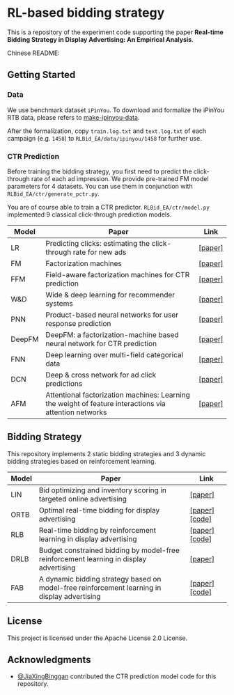 # RL-based bidding strategy

This is a repository of the experiment code supporting the paper **Real-time Bidding Strategy in Display Advertising: An Empirical Analysis**.

Chinese README: 

## Getting Started

### Data
We use benchmark dataset `iPinYou`. To download and  formalize the iPinYou RTB data, please refers to [make-ipinyou-data](https://github.com/wnzhang/make-ipinyou-data).

After the formalization, copy `train.log.txt` and `text.log.txt` of each campaign (e.g. `1458`) to `RLBid_EA/data/ipinyou/1458` for further use.
### CTR Prediction

Before training the bidding strategy, you first need to predict the click-through rate of each ad impression. We provide pre-trained FM model parameters for 4 datasets. You can use them in conjunction with `RLBid_EA/ctr/generate_pctr.py`.

You are of course able to train a CTR predictor. `RLBid_EA/ctr/model.py`  implemented 9 classical click-through prediction models.

| Model  | Paper                                                        | Link                                                                       |
| ------ | ------------------------------------------------------------ |----------------------------------------------------------------------------|
| LR     | Predicting clicks: estimating the click-through rate for new ads | [\[paper\]](https://dl.acm.org/doi/abs/10.1145/1242572.1242643)            |
| FM     | Factorization machines                                       | [\[paper\]](https://ieeexplore.ieee.org/abstract/document/5694074/)        |
| FFM    | Field-aware factorization machines for CTR prediction        | [\[paper\]](https://dl.acm.org/doi/abs/10.1145/2959100.2959134)            |
| W&D    | Wide & deep learning for recommender systems                 | [\[paper\]](https://dl.acm.org/doi/abs/10.1145/2988450.2988454)            |
| PNN    | Product-based neural networks for user response prediction   | [\[paper\]](https://ieeexplore.ieee.org/abstract/document/7837964/)        |
| DeepFM | DeepFM: a factorization-machine based neural network for CTR prediction | [\[paper\]](https://arxiv.org/abs/1703.04247)                              |
| FNN    | Deep learning over multi-field categorical data              | [\[paper\]](https://link.springer.com/chapter/10.1007/978-3-319-30671-1_4) |
| DCN    | Deep & cross network for ad click predictions                | [\[paper\]](https://dl.acm.org/doi/abs/10.1145/3124749.3124754)            |
| AFM    | Attentional factorization machines: Learning the weight of feature interactions via attention networks | [\[paper\]](https://arxiv.org/abs/1708.04617)                              |

## Bidding Strategy

This repository implements 2 static bidding strategies and 3 dynamic bidding strategies based on reinforcement learning.

| Model | Paper                                                        | Link                                                                                                                       |
| ----- | ------------------------------------------------------------ |----------------------------------------------------------------------------------------------------------------------------|
| LIN   | Bid optimizing and inventory scoring in targeted online advertising | [\[paper\]](https://dl.acm.org/doi/abs/10.1145/2339530.2339655)                                                            |
| ORTB  | Optimal real-time bidding for display advertising            | [\[paper\]](https://dl.acm.org/doi/abs/10.1145/2623330.2623633) [\[code\]](https://github.com/wnzhang/rtbarbitrage)        |
| RLB   | Real-time bidding by reinforcement learning in display advertising | [\[paper\]](https://dl.acm.org/doi/abs/10.1145/3018661.3018702) [\[code\]](https://github.com/han-cai/rlb-dp)              |
| DRLB  | Budget constrained bidding by model-free reinforcement learning in display advertising | [\[paper\]](https://dl.acm.org/doi/abs/10.1145/3269206.3271748)                                                            |
| FAB   | A dynamic bidding strategy based on model-free reinforcement learning in display advertising | [\[paper\]](https://ieeexplore.ieee.org/abstract/document/9258910/) [\[code\]](https://github.com/JiaXingBinggan/FAB_expr) |

## License

This project is licensed under the Apache License 2.0 License.

## Acknowledgments

*  [@JiaXingBinggan](https://github.com/JiaXingBinggan) contributed the CTR prediction model code for this repository.

